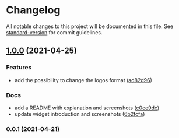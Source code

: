 # Changelog

All notable changes to this project will be documented in this file. See [standard-version](https://github.com/conventional-changelog/standard-version) for commit guidelines.

## [1.0.0](https://github.com/ArmandPhilippot/minimalist-social-links-widget/compare/v0.0.1...v1.0.0) (2021-04-25)


### Features

* add the possibility to change the logos format ([ad82d96](https://github.com/ArmandPhilippot/minimalist-social-links-widget/commit/ad82d965c775451558bd45a72654d4eb00d2f071))


### Docs

* add a README with explanation and screenshots ([c0ce9dc](https://github.com/ArmandPhilippot/minimalist-social-links-widget/commit/c0ce9dc7854cbe69547712a1de31fffd40f9241e))
* update widget introduction and screenshots ([6b2fcfa](https://github.com/ArmandPhilippot/minimalist-social-links-widget/commit/6b2fcfad88ae85548c76fcc5ed9fd841b2269e88))

### 0.0.1 (2021-04-21)
